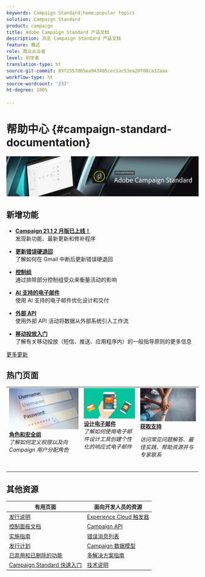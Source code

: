 ```yaml
---
keywords: Campaign Standard;home;popular topics
solution: Campaign Standard
product: campaign
title: Adobe Campaign Standard 产品文档
description: 浏览 Campaign Standard 产品文档
feature: 概述
role: 商业从业者
level: 初学者
translation-type: ht
source-git-commit: 89f2557865ea943405cec1ac53ea20f08ca32aaa
workflow-type: ht
source-wordcount: '237'
ht-degree: 100%

---
```



# 帮助中心 {#campaign-standard-documentation}

![](start/using/assets/do-not-localize/banner_acs_doc.jpg)

## 新增功能

* **[Campaign 21.1 2 月版已上线！](rn/using/release-notes.md)**<br/> 发现新功能、最新更新和修补程序

* **[更新错误硬退回](https://helpx.adobe.com/cn/campaign/kb/update-bounce-qualification.html)**<br/> 了解如何在 Gmail 中断后更新错误硬退回

* **[控制组](sending/using/control-group.md)**<br/>
通过排除部分控制组受众来衡量活动的影响

* **[AI 支持的电子邮件](sending/using/predictive.md)**<br/>
使用 AI 支持的电子邮件优化设计和交付

* **[外部 API](automating/using/external-api.md)**<br/>
使用外部 API 活动将数据从外部系统引入工作流

* **[移动投放入门](https://helpx.adobe.com/cn/campaign/kb/acs-mobile.html)**<br/>
了解有关移动投放（短信、推送、应用程序内）的一般指导原则的更多信息

[更多更新](rn/using/documentation-updates.md)

## 热门页面

<table style="table-layout:fixed">
<tr>
  <td valign="top">
    <a href="administration/using/about-access-management.md">
      <img alt="角色" src="start/using/assets/roles.png"/>
    </a>
    <div>
    <a href="administration/using/about-access-management.md"><strong>角色和安全组</strong></a>
    </div>
    <em>了解如何定义权限以及向 Campaign 用户分配角色</em>
    <br>
  </td>
  <td valign="top">
    <a href="designing/using/designing-content-in-adobe-campaign.md">
      <img alt="设计工具" src="start/using/assets/design.png" />
    </a>
    <div>
    <a href="designing/using/designing-content-in-adobe-campaign.md"><strong>设计电子邮件</strong></a>
    </div>
    <em>了解如何使用电子邮件设计工具创建个性化的响应式电子邮件</em>
    <br>
  </td>
  <td valign="top">
       <img alt="支持" src="start/using/assets/do-not-localize/help.jpeg" />
    <div><a href="support.md">
    <strong>获取支持</strong></a>
    </div>
    <p><em>访问常见问题解答、最佳实践、帮助资源并与专家联系</em></p>
    <br>
  </td>
</tr>
</table>

## 其他资源

| 有用页面 | 面向开发人员的资源 |
|---|---|
| [发行说明](rn/using/release-notes.md) | [Experience Cloud 触发器](integrating/using/about-adobe-experience-cloud-triggers.md) |
| [控制面板文档](https://docs.adobe.com/content/help/zh-Hans/control-panel/using/control-panel-home.html) | [Campaign API](api/using/get-started-apis.md) |
| [实施指南](https://helpx.adobe.com/cn/campaign/kb/campaign-standard-implementation-guide.html) | [错误消息列表](https://docs.adobe.com/content/help/en/campaign-classic/technicalresources/error_messages/error_codes.html) |
| [发行计划](rn/using/release-planning.md) | [Campaign 数据模型](developing/using/datamodel-introduction.md) |
| [已弃用和已删除的功能](rn/using/deprecated-features.md) | [多解决方案指南](integrating/using/get-started-campaign-integrations.md) |
| [Campaign Standard 快速入门](start/using/about-campaign-standard.md) | [技术说明](https://helpx.adobe.com/cn/campaign/kb/acs-article-list.html) |

